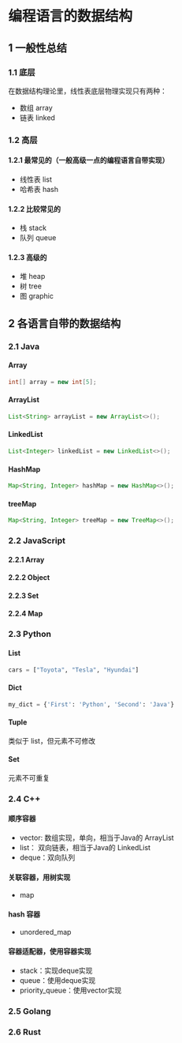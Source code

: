 # 编程语言的数据结构

## 1 一般性总结

### 1.1 底层

在数据结构理论里，线性表底层物理实现只有两种：

- 数组 array
- 链表 linked

### 1.2 高层

#### 1.2.1 最常见的（一般高级一点的编程语言自带实现）

- 线性表 list
- 哈希表 hash

#### 1.2.2 比较常见的

- 栈 stack
- 队列 queue

#### 1.2.3 高级的

- 堆 heap
- 树 tree
- 图 graphic

## 2 各语言自带的数据结构

### 2.1 Java

#### Array

```java
int[] array = new int[5];
```

#### ArrayList

```java
List<String> arrayList = new ArrayList<>();
```

#### LinkedList

```java
List<Integer> linkedList = new LinkedList<>();
```

#### HashMap

```java
Map<String, Integer> hashMap = new HashMap<>();
```

#### treeMap

```java
Map<String, Integer> treeMap = new TreeMap<>();
```

### 2.2 JavaScript

#### 2.2.1 Array

#### 2.2.2 Object

#### 2.2.3 Set

#### 2.2.4 Map

### 2.3 Python

#### List

```python
cars = ["Toyota", "Tesla", "Hyundai"]
```

#### Dict

```python
my_dict = {'First': 'Python', 'Second': 'Java'} 
```

#### Tuple

类似于 list，但元素不可修改

#### Set

元素不可重复

### 2.4 C++

#### 顺序容器

- vector: 数组实现，单向，相当于Java的 ArrayList
- list： 双向链表，相当于Java的 LinkedList
- deque：双向队列

#### 关联容器，用树实现

- map

#### hash 容器

- unordered_map

#### 容器适配器，使用容器实现

- stack：实现deque实现
- queue：使用deque实现
- priority_queue：使用vector实现

### 2.5 Golang

### 2.6 Rust
